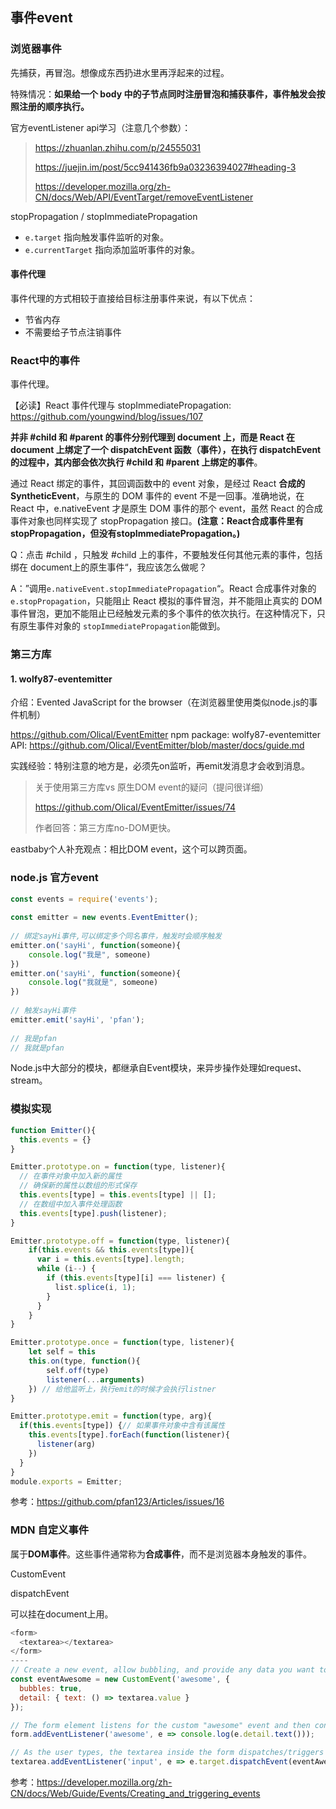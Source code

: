 ## 事件event

### 浏览器事件

先捕获，再冒泡。想像成东西扔进水里再浮起来的过程。

特殊情况：**如果给一个 body 中的子节点同时注册冒泡和捕获事件，事件触发会按照注册的顺序执行。**

官方eventListener api学习（注意几个参数）：

> <https://zhuanlan.zhihu.com/p/24555031>
>
> <https://juejin.im/post/5cc941436fb9a03236394027#heading-3>
>
> <https://developer.mozilla.org/zh-CN/docs/Web/API/EventTarget/removeEventListener>

stopPropagation / stopImmediatePropagation

- `e.target` 指向触发事件监听的对象。
- `e.currentTarget` 指向添加监听事件的对象。

#### 事件代理

事件代理的方式相较于直接给目标注册事件来说，有以下优点：

- 节省内存
- 不需要给子节点注销事件

### React中的事件

事件代理。

【必读】React 事件代理与 stopImmediatePropagation: <https://github.com/youngwind/blog/issues/107>

**并非 #child 和 #parent 的事件分别代理到 document 上，而是 React 在 document 上绑定了一个 dispatchEvent 函数（事件），在执行 dispatchEvent 的过程中，其内部会依次执行 #child 和 #parent 上绑定的事件**。

通过 React 绑定的事件，其回调函数中的 event 对象，是经过 React **合成的 SyntheticEvent**，与原生的 DOM 事件的 event 不是一回事。准确地说，在 React 中，e.nativeEvent 才是原生 DOM 事件的那个 event，虽然 React 的合成事件对象也同样实现了 stopPropagation 接口。**(注意：React合成事件里有stopPropagation，但没有stopImmediatePropagation。)**

Q：点击 #child ，只触发 #child 上的事件，不要触发任何其他元素的事件，包括绑在 document上的原生事件“，我应该怎么做呢？

A：”调用`e.nativeEvent.stopImmediatePropagation`“。React 合成事件对象的`e.stopPropagation`，只能阻止 React 模拟的事件冒泡，并不能阻止真实的 DOM 事件冒泡，更加不能阻止已经触发元素的多个事件的依次执行。在这种情况下，只有原生事件对象的 `stopImmediatePropagation`能做到。

### 第三方库

#### 1. wolfy87-eventemitter

介绍：Evented JavaScript for the browser（在浏览器里使用类似node.js的事件机制）

https://github.com/Olical/EventEmitter
npm package: wolfy87-eventemitter
API: <https://github.com/Olical/EventEmitter/blob/master/docs/guide.md>

实践经验：特别注意的地方是，必须先on监听，再emit发消息才会收到消息。

> 关于使用第三方库vs 原生DOM event的疑问（提问很详细）
>
> <https://github.com/Olical/EventEmitter/issues/74>
>
> 作者回答：第三方库no-DOM更快。

eastbaby个人补充观点：相比DOM event，这个可以跨页面。

###  node.js 官方event

```js
const events = require('events');
 
const emitter = new events.EventEmitter();
 
// 绑定sayHi事件,可以绑定多个同名事件，触发时会顺序触发
emitter.on('sayHi', function(someone){
    console.log("我是", someone)
})
emitter.on('sayHi', function(someone){
    console.log("我就是", someone)
})
 
// 触发sayHi事件
emitter.emit('sayHi', 'pfan');
 
// 我是pfan
// 我就是pfan
```

Node.js中大部分的模块，都继承自Event模块，来异步操作处理如request、stream。

### 模拟实现

```js
function Emitter(){
  this.events = {}
}

Emitter.prototype.on = function(type, listener){
  // 在事件对象中加入新的属性
  // 确保新的属性以数组的形式保存
  this.events[type] = this.events[type] || [];
  // 在数组中加入事件处理函数
  this.events[type].push(listener);
}

Emitter.prototype.off = function(type, listener){
	if(this.events && this.events[type]){
      var i = this.events[type].length;
      while (i--) {
        if (this.events[type][i] === listener) {
          list.splice(i, 1);
        }
      }
	}
}

Emitter.prototype.once = function(type, listener){
	let self = this
	this.on(type, function(){
		self.off(type)
		listener(...arguments)
	}) // 给他监听上，执行emit的时候才会执行listner
}

Emitter.prototype.emit = function(type, arg){
  if(this.events[type]) {// 如果事件对象中含有该属性
    this.events[type].forEach(function(listener){
      listener(arg)
    })
  }
}
module.exports = Emitter;
```

参考：<https://github.com/pfan123/Articles/issues/16>



### MDN 自定义事件

属于**DOM事件**。这些事件通常称为**合成事件**，而不是浏览器本身触发的事件。

CustomEvent

dispatchEvent

可以挂在document上用。

```js
<form>
  <textarea></textarea>
</form>
----
// Create a new event, allow bubbling, and provide any data you want to pass to the "details" property
const eventAwesome = new CustomEvent('awesome', {
  bubbles: true,
  detail: { text: () => textarea.value }
});

// The form element listens for the custom "awesome" event and then consoles the output of the passed text() method
form.addEventListener('awesome', e => console.log(e.detail.text()));

// As the user types, the textarea inside the form dispatches/triggers the event to fire, and uses itself as the starting point
textarea.addEventListener('input', e => e.target.dispatchEvent(eventAwesome));
```

参考：<https://developer.mozilla.org/zh-CN/docs/Web/Guide/Events/Creating_and_triggering_events>